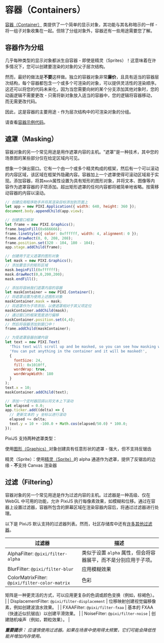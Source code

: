 # 容器（Containers）

[容器（Container）](https://pixijs.download/release/docs/PIXI.Container.html) 类提供了一个简单的显示对象，其功能与其名称暗示的一样 - 将一组子对象收集在一起。但除了分组对象外，容器还有一些用途需要您了解。

## 容器作为分组

几乎每种类型的显示对象都派生自容器 - 即使是精灵（Sprites）！这意味着在许多情况下，您可以创建要渲染的对象的父子层次结构。

然而，最好的做法是**不要**这样做。独立的容器对象非常**廉价**，且具有适当的容器层次结构，每个容器都包含一个或多个可渲染的对象，可以提供灵活性的渲染顺序。这还可以将您的代码未来化，因为当您需要向树的某个分支添加其他对象时，您的动画逻辑不需要更改 - 只需将新对象放入适当的容器中，您的逻辑将容器移动，而无需更改代码。

因此，这是容器的主要用途 - 作为层次结构中的可渲染对象的分组。

请查看[容器示例代码](/examples/basic/container)。

## 遮罩（Masking）

容器对象的另一个常见用途是用作遮罩内容的主机。"遮罩"是一种技术，其中您的场景图的某些部分仅在给定区域内可见。

想象一个弹出窗口。它有一个由一个或多个精灵构成的框架，然后有一个可以滚动的内容区域，该区域在框架外隐藏内容。容器加上一个遮罩使得可滚动区域易于实现。添加容器，将其`mask`属性设置为具有矩形的图形对象，并将文本、图像等内容作为遮罩容器的子项添加。超出矩形遮罩的任何内容都将被简单地省略。按需移动容器的内容以滚动。

```javascript
// 创建应用程序助手并将其渲染目标添加到页面上
let app = new PIXI.Application({ width: 640, height: 360 });
document.body.appendChild(app.view);

// 创建窗口框架
let frame = new PIXI.Graphics();
frame.beginFill(0x666666);
frame.lineStyle({ color: 0xffffff, width: 4, alignment: 0 });
frame.drawRect(0, 0, 208, 208);
frame.position.set(320 - 104, 180 - 104);
app.stage.addChild(frame);

// 创建用于定义遮罩的图形对象
let mask = new PIXI.Graphics();
// 添加要显示的矩形区域
mask.beginFill(0xffffff);
mask.drawRect(0,0,200,200);
mask.endFill();

// 添加将容纳我们遮罩内容的容器
let maskContainer = new PIXI.Container();
// 将遮罩设置为使用上述图形对象
maskContainer.mask = mask;
// 将遮罩作为子项添加，以便遮罩相对于其父项定位
maskContainer.addChild(mask);
// 通过窗口的框架宽度进行偏移
maskContainer.position.set(4,4);
// 然后将容器添加到窗口中！
frame.addChild(maskContainer);

// 为受遮罩容器创建内容
let text = new PIXI.Text(
  'This text will scroll up and be masked, so you can see how masking works.  Lorem ipsum and all that.\n\n' +
  'You can put anything in the container and it will be masked!',
  {
    fontSize: 24,
    fill: 0x1010ff,
    wordWrap: true,
    wordWrapWidth: 180
  }
);
text.x = 10;
maskContainer.addChild(text);

// 添加一个定时器回调以将文本上下滚动
let elapsed = 0.0;
app.ticker.add((delta) => {
  // 更新文本的 y 坐标以进行滚动
  elapsed += delta;
  text.y = 10 + -100.0 + Math.cos(elapsed/50.0) * 100.0;
});
```

PixiJS 支持两种遮罩类型：

使用[图形（Graphics）](https://pixijs.download/release/docs/PIXI.Graphics.html)对象创建具有任意形状的遮罩 - 强大，但不支持反锯齿

精灵（Sprite）：使用[精灵（Sprite）](https://pixijs.download/release/docs/PIXI.Sprite.html)的 alpha 通道作为遮罩，提供了反锯齿的边缘 - **不**支持 Canvas 渲染器

## 过滤（Filtering）

容器对象的另一个常见用途是作为过滤内容的主机。过滤器是一种高级、仅在 WebGL 中可用的功能，允许 PixiJS 执行每像素效果，如模糊和位移。通过在容器上设置过滤器，容器所包含的屏幕区域在渲染容器内容后，将通过过滤器进行处理。

以下是 PixiJS 默认支持的过滤器列表。然而，社区存储库中还有[许多其他过滤器](https://github.com/pixijs/filters)。

| 过滤器                                                                                  | 描述                                                                                                       |
| ---                                                                                    | ---                                                                                                       |
| AlphaFilter: `@pixi/filter-alpha`                      | 类似于设置 `alpha` 属性，但会将容器展平，而不是分别应用于子项。 |
| BlurFilter: `@pixi/filter-blur`                         | 应用模糊效果                                                                                               |
| ColorMatrixFilter: `@pixi/filter-color-matrix`   | 色彩

矩阵是一种更灵活的方式，可以应用更复杂的色调或颜色变换（例如，棕褐色）。          |
| DisplacementFilter: `@pixi/filter-displacement` | 位移映射创建视觉偏移像素，例如创建波浪水效果。                |
| FXAAFilter: `@pixi/filter-fxaa`                         | 基本的 FXAA（快速近似抗锯齿）以创建平滑效果。                     |
| NoiseFilter: `@pixi/filter-noise`                      | 创建随机噪声（例如，颗粒效果）。                                                                       |

_**重要提示：** 应谨慎使用过滤器。如果在场景中使用得太频繁，它们可能会降低性能并增加内存使用。_
